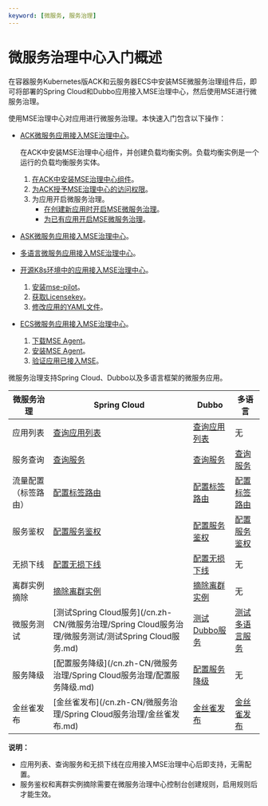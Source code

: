 ```yaml
---
keyword: [微服务, 服务治理]
---
```


# 微服务治理中心入门概述

在容器服务Kubernetes版ACK和云服务器ECS中安装MSE微服务治理组件后，即可将部署的Spring Cloud和Dubbo应用接入MSE治理中心，然后使用MSE进行微服务治理。

使用MSE治理中心对应用进行微服务治理。本快速入门包含以下操作：

-   [ACK微服务应用接入MSE治理中心]()。

    在ACK中安装MSE治理中心组件，并创建负载均衡实例。负载均衡实例是一个运行的负载均衡服务实体。

    1.  [在ACK中安装MSE治理中心组件](section_h93_vhn_6ss)。
    2.  [为ACK授予MSE治理中心的访问权限](section_7xx_blp_06o)。
    3.  为应用开启微服务治理。
        -   [在创建新应用时开启MSE微服务治理](section_07c_hhu_i9c)。
        -   [为已有应用开启MSE微服务治理](section_v96_o5d_zaa)。
-   [ASK微服务应用接入MSE治理中心](/cn.zh-CN/快速入门/微服务治理/ASK微服务应用接入MSE治理中心.md)。
-   [多语言微服务应用接入MSE治理中心](/cn.zh-CN/快速入门/微服务治理/多语言微服务应用接入MSE治理中心.md)。
-   [开源K8s环境中的应用接入MSE治理中心](/cn.zh-CN/快速入门/微服务治理/开源K8s环境中的应用接入MSE治理中心.md)。
    1.  [安装mse-pilot](/cn.zh-CN/快速入门/微服务治理/开源K8s环境中的应用接入MSE治理中心.mdsection_kmc_pva_dv5)。
    2.  [获取Licensekey](/cn.zh-CN/快速入门/微服务治理/开源K8s环境中的应用接入MSE治理中心.mdsection_n05_ks4_edh)。
    3.  [修改应用的YAML文件](/cn.zh-CN/快速入门/微服务治理/开源K8s环境中的应用接入MSE治理中心.mdsection_mc1_ckt_bj7)。
-   [ECS微服务应用接入MSE治理中心](/cn.zh-CN/快速入门/微服务治理/ECS微服务应用接入MSE治理中心.md)。
    1.  [下载MSE Agent](/cn.zh-CN/快速入门/微服务治理/ECS微服务应用接入MSE治理中心.md)。
    2.  [安装MSE Agent](/cn.zh-CN/快速入门/微服务治理/ECS微服务应用接入MSE治理中心.mdsection_nio_xc6_54v)。
    3.  [验证应用已接入MSE](/cn.zh-CN/快速入门/微服务治理/ECS微服务应用接入MSE治理中心.md)。

微服务治理支持Spring Cloud、Dubbo以及多语言框架的微服务应用。

|微服务治理|Spring Cloud|Dubbo|多语言|
|-----|------------|-----|---|
|应用列表|[查询应用列表]()|[查询应用列表]()|无|
|服务查询|[查询服务]()|[查询服务]()|[查询服务](/cn.zh-CN/微服务治理/多语言服务治理/查询服务.md)|
|流量配置（标签路由）|[配置标签路由]()|[配置标签路由]()|[配置标签路由](/cn.zh-CN/微服务治理/多语言服务治理/配置标签路由.md)|
|服务鉴权|[配置服务鉴权]()|[配置服务鉴权]()|[配置服务鉴权](/cn.zh-CN/微服务治理/多语言服务治理/配置服务鉴权.md)|
|无损下线|[配置无损下线]()|[配置无损下线]()|无|
|离群实例摘除|[摘除离群实例]()|[摘除离群实例]()|无|
|微服务测试|[测试Spring Cloud服务](/cn.zh-CN/微服务治理/Spring Cloud服务治理/微服务测试/测试Spring Cloud服务.md)|[测试Dubbo服务](/cn.zh-CN/微服务治理/Dubbo服务治理/微服务测试/测试Dubbo服务.md)|[测试多语言服务](/cn.zh-CN/微服务治理/多语言服务治理/测试多语言服务.md)|
|服务降级|[配置服务降级](/cn.zh-CN/微服务治理/Spring Cloud服务治理/配置服务降级.md)|[配置服务降级](/cn.zh-CN/微服务治理/Dubbo服务治理/配置服务降级.md)|无|
|金丝雀发布|[金丝雀发布](/cn.zh-CN/微服务治理/Spring Cloud服务治理/金丝雀发布.md)|[金丝雀发布](/cn.zh-CN/微服务治理/Dubbo服务治理/金丝雀发布.md)|[金丝雀发布](/cn.zh-CN/微服务治理/多语言服务治理/金丝雀发布.md)|

**说明：**

-   应用列表、查询服务和无损下线在应用接入MSE治理中心后即支持，无需配置。
-   服务鉴权和离群实例摘除需要在微服务治理中心控制台创建规则，启用规则后才能生效。

